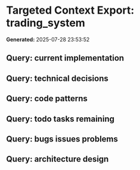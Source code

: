 # Targeted Context Export: trading_system
**Generated:** 2025-07-28 23:53:52

## Query: current implementation

## Query: technical decisions

## Query: code patterns

## Query: todo tasks remaining

## Query: bugs issues problems

## Query: architecture design
